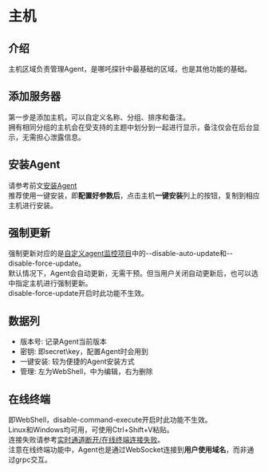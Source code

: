 # 主机
## 介绍
主机区域负责管理Agent，是哪吒探针中最基础的区域，也是其他功能的基础。

## 添加服务器
第一步是添加主机，可以自定义名称、分组、排序和备注。  
拥有相同分组的主机会在受支持的主题中划分到一起进行显示，备注仅会在后台显示，无需担心泄露信息。

## 安装Agent
请参考前文[安装Agent](/guide/agent.html)  
推荐使用一键安装，即**配置好参数后**，点击主机**一键安装**列上的按钮，复制到相应主机进行安装。

## 强制更新
强制更新对应的是[自定义agent监控项目](/guide/agent.html#自定义agent监控项目)中的--disable-auto-update和--disable-force-update。  
默认情况下，Agent会自动更新，无需干预。但当用户关闭自动更新后，也可以选中指定主机进行强制更新。  
disable-force-update开启时此功能不生效。

## 数据列
* 版本号: 记录Agent当前版本
* 密钥: 即secret\key，配置Agent时会用到
* 一键安装: 较为便捷的Agent安装方式
* 管理: 左为WebShell，中为编辑，右为删除

## 在线终端
即WebShell，disable-command-execute开启时此功能不生效。  
Linux和Windows均可用，可使用Ctrl+Shift+V粘贴。  
连接失败请参考[实时通道断开/在线终端连接失败](/guide/q4.html)。  
注意在线终端功能中，Agent也是通过WebSocket连接到**用户使用域名**，而非通过grpc交互。